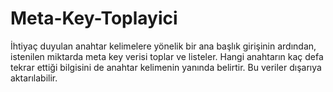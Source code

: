# Meta-Key-Toplayici
İhtiyaç duyulan anahtar kelimelere yönelik bir ana başlık girişinin ardından, istenilen miktarda meta key verisi toplar ve listeler. Hangi anahtarın kaç defa tekrar ettiği bilgisini de anahtar kelimenin yanında belirtir. Bu veriler dışarıya aktarılabilir.
